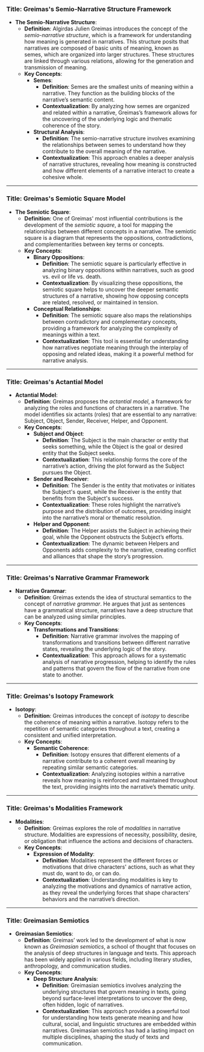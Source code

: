 

### Title: **Greimas's Semio-Narrative Structure Framework**

- **The Semio-Narrative Structure**:
  - **Definition**: Algirdas Julien Greimas introduces the concept of the *semio-narrative structure*, which is a framework for understanding how meaning is generated in narratives. This structure posits that narratives are composed of basic units of meaning, known as semes, which are organized into larger structures. These structures are linked through various relations, allowing for the generation and transmission of meaning.
  - **Key Concepts**:
    - **Semes**:
      - **Definition**: Semes are the smallest units of meaning within a narrative. They function as the building blocks of the narrative’s semantic content.
      - **Contextualization**: By analyzing how semes are organized and related within a narrative, Greimas’s framework allows for the uncovering of the underlying logic and thematic coherence of the story.
    - **Structural Analysis**:
      - **Definition**: The semio-narrative structure involves examining the relationships between semes to understand how they contribute to the overall meaning of the narrative.
      - **Contextualization**: This approach enables a deeper analysis of narrative structures, revealing how meaning is constructed and how different elements of a narrative interact to create a cohesive whole.

***

### Title: **Greimas's Semiotic Square Model**

- **The Semiotic Square**:
  - **Definition**: One of Greimas' most influential contributions is the development of the *semiotic square*, a tool for mapping the relationships between different concepts in a narrative. The semiotic square is a diagram that represents the oppositions, contradictions, and complementarities between key terms or concepts.
  - **Key Concepts**:
    - **Binary Oppositions**:
      - **Definition**: The semiotic square is particularly effective in analyzing binary oppositions within narratives, such as good vs. evil or life vs. death.
      - **Contextualization**: By visualizing these oppositions, the semiotic square helps to uncover the deeper semantic structures of a narrative, showing how opposing concepts are related, resolved, or maintained in tension.
    - **Conceptual Relationships**:
      - **Definition**: The semiotic square also maps the relationships between contradictory and complementary concepts, providing a framework for analyzing the complexity of meanings within a text.
      - **Contextualization**: This tool is essential for understanding how narratives negotiate meaning through the interplay of opposing and related ideas, making it a powerful method for narrative analysis.

***

### Title: **Greimas's Actantial Model**

- **Actantial Model**:
  - **Definition**: Greimas proposes the *actantial model*, a framework for analyzing the roles and functions of characters in a narrative. The model identifies six actants (roles) that are essential to any narrative: Subject, Object, Sender, Receiver, Helper, and Opponent.
  - **Key Concepts**:
    - **Subject and Object**:
      - **Definition**: The Subject is the main character or entity that seeks something, while the Object is the goal or desired entity that the Subject seeks.
      - **Contextualization**: This relationship forms the core of the narrative’s action, driving the plot forward as the Subject pursues the Object.
    - **Sender and Receiver**:
      - **Definition**: The Sender is the entity that motivates or initiates the Subject's quest, while the Receiver is the entity that benefits from the Subject's success.
      - **Contextualization**: These roles highlight the narrative’s purpose and the distribution of outcomes, providing insight into the narrative’s moral or thematic resolution.
    - **Helper and Opponent**:
      - **Definition**: The Helper assists the Subject in achieving their goal, while the Opponent obstructs the Subject’s efforts.
      - **Contextualization**: The dynamic between Helpers and Opponents adds complexity to the narrative, creating conflict and alliances that shape the story’s progression.

***

### Title: **Greimas's Narrative Grammar Framework**

- **Narrative Grammar**:
  - **Definition**: Greimas extends the idea of structural semantics to the concept of *narrative grammar*. He argues that just as sentences have a grammatical structure, narratives have a deep structure that can be analyzed using similar principles.
  - **Key Concepts**:
    - **Transformations and Transitions**:
      - **Definition**: Narrative grammar involves the mapping of transformations and transitions between different narrative states, revealing the underlying logic of the story.
      - **Contextualization**: This approach allows for a systematic analysis of narrative progression, helping to identify the rules and patterns that govern the flow of the narrative from one state to another.

***

### Title: **Greimas's Isotopy Framework**

- **Isotopy**:
  - **Definition**: Greimas introduces the concept of *isotopy* to describe the coherence of meaning within a narrative. Isotopy refers to the repetition of semantic categories throughout a text, creating a consistent and unified interpretation.
  - **Key Concepts**:
    - **Semantic Coherence**:
      - **Definition**: Isotopy ensures that different elements of a narrative contribute to a coherent overall meaning by repeating similar semantic categories.
      - **Contextualization**: Analyzing isotopies within a narrative reveals how meaning is reinforced and maintained throughout the text, providing insights into the narrative’s thematic unity.

***

### Title: **Greimas's Modalities Framework**

- **Modalities**:
  - **Definition**: Greimas explores the role of *modalities* in narrative structure. Modalities are expressions of necessity, possibility, desire, or obligation that influence the actions and decisions of characters.
  - **Key Concepts**:
    - **Expression of Modality**:
      - **Definition**: Modalities represent the different forces or motivations that drive characters' actions, such as what they must do, want to do, or can do.
      - **Contextualization**: Understanding modalities is key to analyzing the motivations and dynamics of narrative action, as they reveal the underlying forces that shape characters' behaviors and the narrative’s direction.

***

### Title: **Greimasian Semiotics**

- **Greimasian Semiotics**:
  - **Definition**: Greimas’ work led to the development of what is now known as *Greimasian semiotics*, a school of thought that focuses on the analysis of deep structures in language and texts. This approach has been widely applied in various fields, including literary studies, anthropology, and communication studies.
  - **Key Concepts**:
    - **Deep Structure Analysis**:
      - **Definition**: Greimasian semiotics involves analyzing the underlying structures that govern meaning in texts, going beyond surface-level interpretations to uncover the deep, often hidden, logic of narratives.
      - **Contextualization**: This approach provides a powerful tool for understanding how texts generate meaning and how cultural, social, and linguistic structures are embedded within narratives. Greimasian semiotics has had a lasting impact on multiple disciplines, shaping the study of texts and communication.
